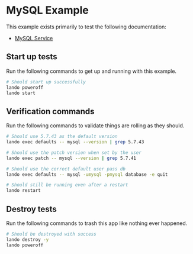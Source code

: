 MySQL Example
=============

This example exists primarily to test the following documentation:

* [MySQL Service](https://docs.devwithlando.io/tutorials/mysql.html)

Start up tests
--------------

Run the following commands to get up and running with this example.

```bash
# Should start up successfully
lando poweroff
lando start
```

Verification commands
---------------------

Run the following commands to validate things are rolling as they should.

```bash
# Should use 5.7.43 as the default version
lando exec defaults -- mysql --version | grep 5.7.43

# Should use the patch version when set by the user
lando exec patch -- mysql --version | grep 5.7.41

# Should use the correct default user pass db
lando exec defaults -- mysql -umysql -pmysql database -e quit

# Should still be running even after a restart
lando restart
```

Destroy tests
-------------

Run the following commands to trash this app like nothing ever happened.

```bash
# Should be destroyed with success
lando destroy -y
lando poweroff
```

